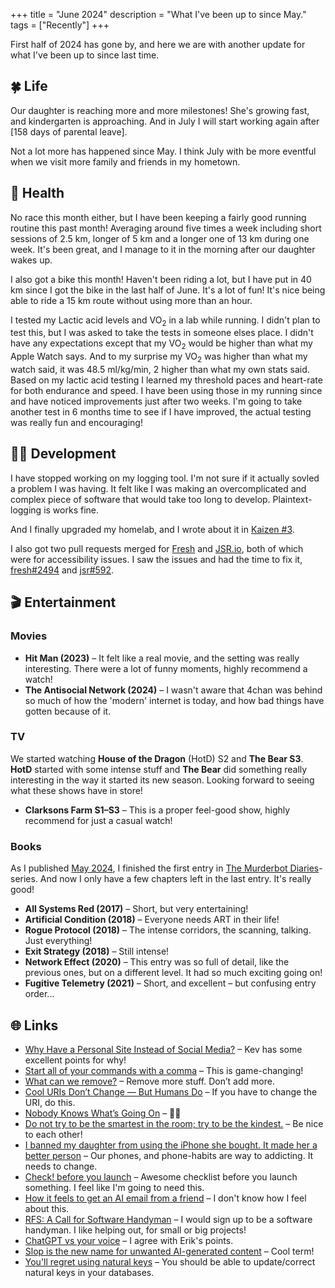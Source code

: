+++
title = "June 2024"
description = "What I've been up to since May."
tags = ["Recently"]
+++

First half of 2024 has gone by, and here we are with another update for what
I've been up to since last time.

## 🍀 Life

Our daughter is reaching more and more milestones! She's growing fast, and
kindergarten is approaching. And in July I will start working again after [158
days of parental leave].

[158 days in parental leave]: /blog/not-going-to-work-for-158-days

Not a lot more has happened since May. I think July with be more eventful when
we visit more family and friends in my hometown.

## 💪 Health

No race this month either, but I have been keeping a fairly good running routine
this past month! Averaging around five times a week including short sessions of
2.5 km, longer of 5 km and a longer one of 13 km during one week. It's been
great, and I manage to it in the morning after our daughter wakes up.

I also got a bike this month! Haven't been riding a lot, but I have put in 40 km
since I got the bike in the last half of June. It's a lot of fun! It's nice
being able to ride a 15 km route without using more than an hour.

I tested my Lactic acid levels and VO<sub>2</sub> in a lab while running. I
didn't plan to test this, but I was asked to take the tests in someone elses
place. I didn't have any expectations except that my VO<sub>2</sub> would be
higher than what my Apple Watch says. And to my surprise my VO<sub>2</sub> was
higher than what my watch said, it was 48.5 ml/kg/min, 2 higher than what my own
stats said. Based on my lactic acid testing I learned my threshold paces and
heart-rate for both endurance and speed. I have been using those in my running
since and have noticed improvements just after two weeks. I'm going to take
another test in 6 months time to see if I have improved, the actual testing was
really fun and encouraging!

## 🧑‍💻 Development

I have stopped working on my logging tool. I'm not sure if it actually sovled a
problem I was having. It felt like I was making an overcomplicated and complex
piece of software that would take too long to develop. Plaintext-logging is
works fine.

And I finally upgraded my homelab, and I wrote about it in [Kaizen #3].

[Kaizen #3]: /blog/kaizen-3-revamped-homelab

I also got two pull requests merged for [Fresh] and [JSR.io], both of which were
for accessibility issues. I saw the issues and had the time to fix it,
[fresh#2494](https://github.com/denoland/fresh/pull/2494) and
[jsr#592](https://github.com/jsr-io/jsr/pull/592).

[fresh]: https://fresh.deno.dev/
[jsr.io]: https://jsr.io

## 🎬 Entertainment

### Movies

- **Hit Man (2023)** – It felt like a real movie, and the setting was really
  interesting. There were a lot of funny moments, highly recommend a watch!
- **The Antisocial Network (2024)** – I wasn't aware that 4chan was behind so
  much of how the 'modern' internet is today, and how bad things have gotten
  because of it.

### TV

We started watching **House of the Dragon** (HotD) S2 and **The Bear S3**.
**HotD** started with some intense stuff and **The Bear** did something really
interesting in the way it started its new season. Looking forward to seeing what
these shows have in store!

- **Clarksons Farm S1–S3** – This is a proper feel-good show, highly recommend
  for just a casual watch!

### Books

As I published [May 2024](/blog/2024-may-recently), I finished the first entry
in [The Murderbot Diaries]-series. And now I only have a few chapters left in
the last entry. It's really good!

- **All Systems Red (2017)** – Short, but very entertaining!
- **Artificial Condition (2018)** – Everyone needs ART in their life!
- **Rogue Protocol (2018)** – The intense corridors, the scanning, talking. Just
  everything!
- **Exit Strategy (2018)** – Still intense!
- **Network Effect (2020)** – This entry was so full of detail, like the
  previous ones, but on a different level. It had so much exciting going on!
- **Fugitive Telemetry (2021)** – Short, and excellent – but confusing entry
  order...

[The Murderbot Diaries]: https://en.wikipedia.org/wiki/The_Murderbot_Diaries

## 🌐 Links

- [Why Have a Personal Site Instead of Social Media?] – Kev has some excellent
  points for why!
- [Start all of your commands with a comma] – This is game-changing!
- [What can we remove?] – Remove more stuff. Don’t add more.
- [Cool URIs Don’t Change — But Humans Do] – If you have to change the URI, do
  this.
- [Nobody Knows What’s Going On] – 🤷‍♂️
- [Do not try to be the smartest in the room; try to be the kindest.] – Be nice
  to each other!
- [I banned my daughter from using the iPhone she bought. It made her a better
  person] – Our phones, and phone-habits are way to addicting. It needs to
  change.
- [Check! before you launch] – Awesome checklist before you launch something. I
  feel like I'm going to need this.
- [How it feels to get an AI email from a friend] – I don't know how I feel
  about this.
- [RFS: A Call for Software Handyman] – I would sign up to be a software
  handyman. I like helping out, for small or big projects!
- [ChatGPT vs your voice] – I agree with Erik's points.
- [Slop is the new name for unwanted AI-generated content] – Cool term!
- [You'll regret using natural keys] – You should be able to update/correct
  natural keys in your databases.

[Why Have a Personal Site Instead of Social Media?]:
  https://kevquirk.com/blog/why-have-a-personal-site-instead-of-social-media
[Start all of your commands with a comma]:
  https://rhodesmill.org/brandon/2009/commands-with-comma/
[What can we remove?]: https://stephango.com/remove
[Cool URIs Don’t Change — But Humans Do]:
  https://blog.jim-nielsen.com/2024/cool-uris-and-humans/
[Nobody Knows What’s Going On]:
  https://www.raptitude.com/2024/06/nobody-knows-whats-going-on/
[Do not try to be the smartest in the room; try to be the kindest.]:
  https://www.jorgegalindo.me/en/blog/posts/do-not-be-the-smartest-in-the-room-try-to-be-the-kindest
[I banned my daughter from using the iPhone she bought. It made her a better person]:
  https://www.theguardian.com/technology/article/2024/jun/13/kids-no-iphone-screen-time
[Check! before you launch]: https://mrgan.com/check/
[How it feels to get an AI email from a friend]:
  https://mrgan.com/ai-email-from-a-friend/
[RFS: A Call for Software Handyman]:
  https://www.trevoragilbert.com/posts/the-need-for-software-handyman/
[ChatGPT vs your voice]:
  https://erikjohannes.no/posts/20240612-chatgpt-vs-your-voice/
[Slop is the new name for unwanted AI-generated content]:
  https://simonwillison.net/2024/May/8/slop/
[You'll regret using natural keys]:
  https://blog.ploeh.dk/2024/06/03/youll-regret-using-natural-keys/

